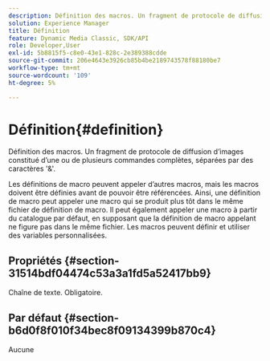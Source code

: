 ```yaml
---
description: Définition des macros. Un fragment de protocole de diffusion d’images constitué d’une ou de plusieurs commandes complètes, séparées par des caractères '&'.
solution: Experience Manager
title: Définition
feature: Dynamic Media Classic, SDK/API
role: Developer,User
exl-id: 5b8815f5-c8e0-43e1-828c-2e389388cdde
source-git-commit: 206e4643e3926cb85b4be2189743578f88180be7
workflow-type: tm+mt
source-wordcount: '109'
ht-degree: 5%

---
```


# Définition{#definition}

Définition des macros. Un fragment de protocole de diffusion d’images constitué d’une ou de plusieurs commandes complètes, séparées par des caractères &#39;&amp;&#39;.

Les définitions de macro peuvent appeler d’autres macros, mais les macros doivent être définies avant de pouvoir être référencées. Ainsi, une définition de macro peut appeler une macro qui se produit plus tôt dans le même fichier de définition de macro. Il peut également appeler une macro à partir du catalogue par défaut, en supposant que la définition de macro appelant ne figure pas dans le même fichier. Les macros peuvent définir et utiliser des variables personnalisées.

## Propriétés {#section-31514bdf04474c53a3a1fd5a52417bb9}

Chaîne de texte. Obligatoire.

## Par défaut {#section-b6d0f8f010f34bec8f09134399b870c4}

Aucune
